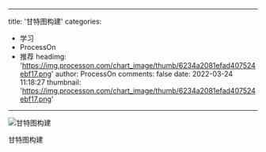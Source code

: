 
---
title: '甘特图构建'
categories: 
 - 学习
 - ProcessOn
 - 推荐
headimg: 'https://img.processon.com/chart_image/thumb/6234a2081efad407524ebf17.png'
author: ProcessOn
comments: false
date: 2022-03-24 11:18:27
thumbnail: 'https://img.processon.com/chart_image/thumb/6234a2081efad407524ebf17.png'
---

<div>   
<img class="thumb" alt="甘特图构建" src="https://img.processon.com/chart_image/thumb/6234a2081efad407524ebf17.png" referrerpolicy="no-referrer">
<p>甘特图构建</p>  
</div>
            